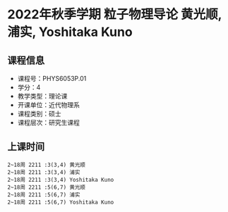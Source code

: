 # 2022年秋季学期 粒子物理导论 黄光顺, 浦实, Yoshitaka Kuno






## 课程信息

- 课程号：PHYS6053P.01
- 学分：4
- 教学类型：理论课
- 开课单位：近代物理系
- 课程类别：硕士
- 课程层次：研究生课程

## 上课时间

```
2~18周 2211 :3(3,4) 黄光顺
2~18周 2211 :3(3,4) 浦实
2~18周 2211 :3(3,4) Yoshitaka Kuno
2~18周 2211 :5(6,7) 黄光顺
2~18周 2211 :5(6,7) 浦实
2~18周 2211 :5(6,7) Yoshitaka Kuno
```

